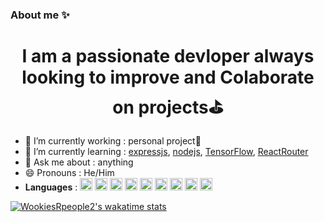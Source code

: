 ### About me ✨
<h1 align="center">I am a passionate devloper always looking to improve and Colaborate on projects⛳</h1>



- 🔭 I’m currently working : personal project🥋
- 🔨 I’m currently learning : [expressjs](https://expressjs.com), [nodejs](https://nodejs.org), [TensorFlow](https://www.tensorflow.org/), [ReactRouter](https://reactrouter.com)
- 💬 Ask me about : anything
- 😄 Pronouns : He/Him
- **Languages** : <img src="https://cdn.jsdelivr.net/gh/devicons/devicon/icons/python/python-original.svg" width="20px" />
            <img src="https://cdn.jsdelivr.net/gh/devicons/devicon/icons/html5/html5-original.svg" width="20px" />
            <img src="https://cdn.jsdelivr.net/gh/devicons/devicon/icons/css3/css3-original.svg" width="20px"/>
          <img src="https://cdn.jsdelivr.net/gh/devicons/devicon/icons/c/c-plain.svg" width="20px"/>
          <img src="https://cdn.jsdelivr.net/gh/devicons/devicon/icons/cplusplus/cplusplus-plain.svg" width="20px"/>
         <img src="https://cdn.jsdelivr.net/gh/devicons/devicon/icons/javascript/javascript-original.svg" width="20px"/>
          <img src="https://cdn.jsdelivr.net/gh/devicons/devicon/icons/mysql/mysql-original-wordmark.svg" width="20px"/>
          <img src="https://cdn.jsdelivr.net/gh/devicons/devicon/icons/php/php-plain.svg" width ="20px"/>
          <img src="https://cdn.jsdelivr.net/gh/devicons/devicon/icons/java/java-original.svg" width="20px"/>

[![WookiesRpeople2's wakatime stats](https://github-readme-stats.vercel.app/api/wakatime?username=WookiesRpeople2)](https://github.com/anuraghazra/github-readme-stats)

